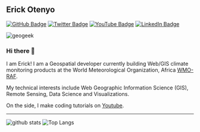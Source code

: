 ## Erick Otenyo

[![GitHub Badge](https://img.shields.io/github/followers/erick-otenyo?style=social)](https://github.com/erick-otenyo?tab=followers)
[![Twitter Badge](https://img.shields.io/twitter/follow/erick_otenyo?style=social)](https://twitter.com/erick_otenyo)
[![YouTube Badge](https://img.shields.io/badge/My-YouTube-red)](https://www.youtube.com/c/TheGISDev)
[![LinkedIn Badge](https://img.shields.io/badge/My-LinkedIn-blue)](https://www.linkedin.com/in/erick-otenyo/)


![geogeek](https://res.cloudinary.com/otenyo/image/upload/v1596048344/banners/Header.jpg)


### Hi there 👋

I am Erick! I am a Geospatial developer currently building Web/GIS climate monitoring products at the World Meteorological Organization, Africa [WMO-RAF](https://github.com/wmo-raf).


My technical interests include Web Geographic Information Science (GIS), Remote Sensing, Data Science and Visualizations.

On the side, I make coding tutorials on [Youtube](https://www.youtube.com/channel/UCWT8kn-hFs3inFNWObTOQtw).

---
![github stats](https://github-readme-stats.vercel.app/api?username=erick-otenyo&show_icons=true&count_private=true)
![Top Langs](https://github-readme-stats.vercel.app/api/top-langs/?username=erick-otenyo&hide=php,css,go)
